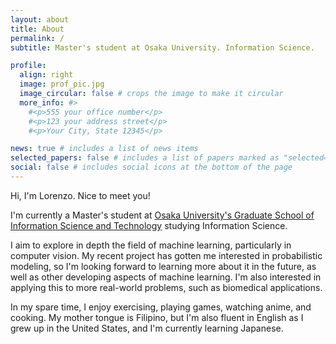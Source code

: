 ```yaml
---
layout: about
title: About
permalink: /
subtitle: Master's student at Osaka University. Information Science.

profile:
  align: right
  image: prof_pic.jpg
  image_circular: false # crops the image to make it circular
  more_info: #>
    #<p>555 your office number</p>
    #<p>123 your address street</p>
    #<p>Your City, State 12345</p>

news: true # includes a list of news items
selected_papers: false # includes a list of papers marked as "selected={true}"
social: false # includes social icons at the bottom of the page
---
```


Hi, I'm Lorenzo. Nice to meet you! 

I'm currently a Master's student at [Osaka University's Graduate School of Information Science and Technology](https://www.ist.osaka-u.ac.jp/english/) studying Information Science.

I aim to explore in depth the field of machine learning, particularly in computer vision. My recent project has gotten me interested in probabilistic  modeling, so I'm looking forward to learning more about it in the future, as well as other developing aspects of machine learning. I'm also interested in applying this to more real-world problems, such as biomedical applications.

In my spare time, I enjoy exercising, playing games, watching anime, and cooking. My mother tongue is Filipino, but I'm also fluent in English as I grew up in the United States, and I'm currently learning Japanese.